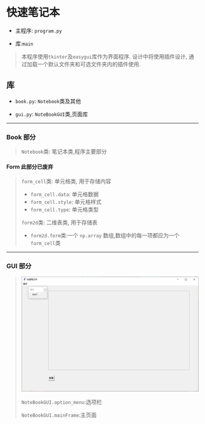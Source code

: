 # 快速笔记本

- 主程序: `program.py`

- 库:`main`

> 本程序使用`tkinter`及`easygui`库作为界面程序. 设计中将使用插件设计, 通过加载一个默认文件夹和可选文件夹内的插件使用.

## 库

- `book.py`: `Notebook`类及其他

- `gui.py`: `NoteBookGUI`类,页面库

---

### Book 部分
>
>`Notebook`类: 笔记本类,程序主要部分
>
#### Form **此部分已废弃**
>
> 
>
>`form_cell`类: 单元格类, 用于存储内容
>
> - `form_cell.data`: 单元格数据
> - `form_cell.style`: 单元格样式
> - `form_cell.type`: 单元格类型
>
>`form2d`类: 二维表类, 用于存储表
>
> - `form2d.form`类:一个 `np.array` 数组,数组中的每一项都应为一个`form_cell`类
>
---

### GUI 部分
>
>![Windows](./gui.png)
>
>`NoteBookGUI.option_menu`:选项栏
>
>`NoteBookGUI.mainFrame`:主页面
